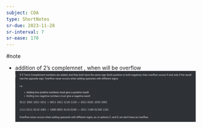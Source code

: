```yaml
---
subject: COA
type: ShortNotes
sr-due: 2023-11-28
sr-interval: 7
sr-ease: 170
---
```

#note
- addition of 2’s complemnet , when will be overflow
    ![Untitled](Revision/media/Notes%20Revision/media/Untitled%201.png)